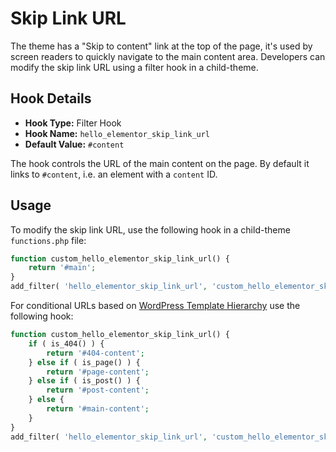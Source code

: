 # Skip Link URL

<Badge type="tip" vertical="top" text="Hello Elementor Theme" /> <Badge type="warning" vertical="top" text="Basic" />

The theme has a "Skip to content" link at the top of the page, it's used by screen readers to quickly navigate to the main content area. Developers can modify the skip link URL using a filter hook in a child-theme.

## Hook Details

* **Hook Type:** Filter Hook
* **Hook Name:** `hello_elementor_skip_link_url`
* **Default Value:** `#content`

The hook controls the URL of the main content on the page. By default it links to `#content`, i.e. an element with a `content` ID.

## Usage

To modify the skip link URL, use the following hook in a child-theme `functions.php` file:

```php
function custom_hello_elementor_skip_link_url() {
	return '#main';
}
add_filter( 'hello_elementor_skip_link_url', 'custom_hello_elementor_skip_link_url' );
```

For conditional URLs based on [WordPress Template Hierarchy](https://developer.wordpress.org/themes/basics/template-hierarchy/) use the following hook:

```php
function custom_hello_elementor_skip_link_url() {
	if ( is_404() ) {
		return '#404-content';
	} else if ( is_page() ) {
		return '#page-content';
	} else if ( is_post() ) {
		return '#post-content';
	} else {
		return '#main-content';
	} 
}
add_filter( 'hello_elementor_skip_link_url', 'custom_hello_elementor_skip_link_url' );
```
